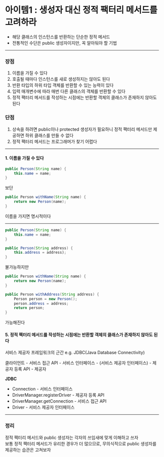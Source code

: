 # 아이템1 : 생성자 대신 정적 팩터리 메서드를 고려하라

* 해당 클래스의 인스턴스를 반환하는 단순한 정적 메서드
* 전통적인 수단은 public 생성자이지만, 꼭 알아둬야 할 기법

---

### 장점
1. 이름을 가질 수 있다
2. 호출될 때마다 인스턴스를 새로 생성하지는 않아도 된다
3. 반환 타입의 하위 타입 객체를 반환할 수 있는 능력이 있다
4. 입력 매개변수에 따라 매번 다른 클래스의 객체를 반환할 수 있다
5. 정적 팩터리 메서드를 작성하는 시점에는 반환할 객체의 클래스가 존재하지 않아도 된다

### 단점
1. 상속을 하려면 public이나 protected 생성자가 필요하니 정적 팩터리 메서드만 제공하면 하위 클래스를 만들 수 없다
2. 정적 팩터리 메서드는 프로그래머가 찾기 어렵다

---

#### 1. 이름을 가질 수 있다

```java
public Person(String name) {
    this.name = name;
}
```
보단

```java
public Person withName(String name) {
    return new Person(name);
}
```
이름을 가지면 명시적이다

---

```java
public Person(String name) {
    this.name = name;
}

public Person(String address) {
    this.address = address);
}
```
불가능하지만

```java
public Person withName(String name) {
    return new Person(name);
}

public Person withAddress(String address) {
    Person person = new Person();
    person.address = address;
    return person;
}
```
가능해진다

#### 5. 정적 팩터리 메서드를 작성하는 시점에는 반환할 객체의 클래스가 존재하지 않아도 된다
서비스 제공자 프레임워크의 근간 e.g. JDBC(Java Database Connectivity)

클라이언트 - 서비스 접근 API - 서비스 인터페이스 - (서비스 제공자 인터페이스) - 제공자 등록 API - 제공자

**JDBC**
* Connection - 서비스 인터페이스
* DriverManager.registerDriver - 제공자 등록 API
* DriverManager.getConnection - 서비스 접근 API
* Driver - 서비스 제공자 인터페이스

---

### 정리
정적 팩터리 메서드와 public 생성자는 각자의 쓰임새에 맞게 이해하고 쓰자  
보통 정적 팩터리 메서드가 유리한 경우가 더 많으므로, 무의식적으로 public 생성자를 제공하는 습관은 고쳐보자